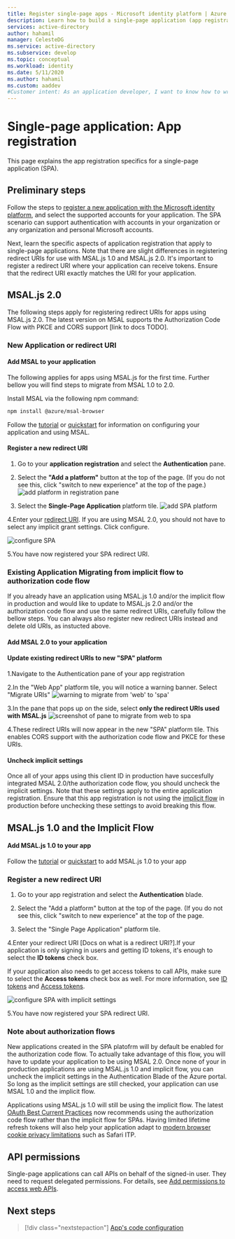 ```yaml
---
title: Register single-page apps - Microsoft identity platform | Azure
description: Learn how to build a single-page application (app registration)
services: active-directory
author: hahamil
manager: CelesteDG
ms.service: active-directory
ms.subservice: develop
ms.topic: conceptual
ms.workload: identity
ms.date: 5/11/2020
ms.author: hahamil
ms.custom: aaddev
#Customer intent: As an application developer, I want to know how to write a single-page application by using the Microsoft identity platform for developers.
---
```


# Single-page application: App registration

This page explains the app registration specifics for a single-page application (SPA).

## Preliminary steps 

Follow the steps to [register a new application with the Microsoft identity platform](quickstart-register-app.md), and select the supported accounts for your application. The SPA scenario can support authentication with accounts in your organization or any organization and personal Microsoft accounts.

Next, learn the specific aspects of application registration that apply to single-page applications. Note that there are slight differences in registering redirect URIs for use with MSAL.js 1.0 and MSAL.js 2.0. It's important to register a redirect URI where your application can receive tokens. Ensure that the redirect URI exactly matches the URI for your application.

## MSAL.js 2.0  

The following steps apply for registering redirect URIs for apps using MSAL.js 2.0. The latest version on MSAL supports the Authorization Code Flow with PKCE and CORS support [link to docs TODO]. 

### New Application or redirect URI 
 
#### Add MSAL to your application

The following applies for apps using MSAL.js for the first time. Further bellow you will find steps to migrate from MSAL 1.0 to 2.0.

Install MSAL via the following npm command: 
```bash 
npm install @azure/msal-browser
```

Follow the [tutorial](https://docs.microsoft.com/azure/active-directory/develop/tutorial-v2-javascript-auth-code) or [quickstart](https://docs.microsoft.com/azure/active-directory/develop/quickstart-v2-javascript-auth-code) for information on configuring your application and using MSAL.  

#### Register a **new** redirect URI 

1. Go to your **application registration** and select the **Authentication** pane. 

2. Select the **"Add a platform"** button at the top of the page. (If you do not see this, click "switch to new experience" at the top of the page.)
![add platform in registration pane](media/scenario-spa-app-registration/add_platform.png)

3. Select the **Single-Page Application** platform tile.
![add SPA platform](media/scenario-spa-app-registration/configure-platform.png)

4.Enter your [redirect URI](https://docs.microsoft.com/azure/active-directory/develop/reply-url). If you are using MSAL 2.0, you should not have to select any implicit grant settings. Click configure. 

![configure SPA](media/scenario-spa-app-registration/configure-spa.png)

5.You have now registered your SPA redirect URI. 

### Existing Application Migrating from implicit flow to authorization code flow 

If you already have an application using MSAL.js 1.0 and/or the implicit flow in production and would like to update to MSAL.js 2.0 and/or the authorization code flow and use the same redirect URIs, carefully follow the bellow steps. You can always also register new redirect URIs instead and delete old URIs, as instucted above. 

#### Add MSAL 2.0 to your application

#### Update existing redirect URIs to new "SPA" platform 
1.Navigate to the Authentication pane of your app registration

2.In the "Web App" platform tile, you will notice a warning banner. Select "Migrate URIs"
![warning to migrate from 'web' to 'spa'](media/scenario-spa-app-registration/web-warning.png)

3.In the pane that pops up on the side, select **only the redirect URIs used with MSAL.js**
![screenshot of pane to migrate from web to spa](media/scenario-spa-app-registration/migration-pane.png)

4.These redirect URIs will now appear in the new "SPA" platform tile. This enables CORS support with the authorization code flow and PKCE for these URIs. 


#### Uncheck implicit settings 
Once all of your apps using this client ID in production have succesfully integrated MSAL 2.0/the authorization code flow, you should uncheck the implicit settings. Note that these settings apply to the entire application registration. Ensure that this app registration is not using the [implicit flow](https://docs.microsoft.com/azure/active-directory/develop/v2-oauth2-implicit-grant-flow) in production before unchecking these settings to avoid breaking this flow.

## MSAL.js 1.0 and the Implicit Flow 

#### Add MSAL.js 1.0 to your app

Follow the [tutorial](https://docs.microsoft.com/azure/active-directory/develop/tutorial-v2-javascript-spa) or [quickstart](https://docs.microsoft.com/azure/active-directory/develop/quickstart-v2-javascript) to add MSAL.js 1.0 to your app

### Register a new redirect URI 

1. Go to your app registration and select the **Authentication** blade. 

2. Select the "Add a platform" button at the top of the page. (If you do not see this, click "switch to new experience" at the top of the page.

3. Select the "Single Page Application" platform tile.

4.Enter your redirect URI [Docs on what is a redirect URI?].If your application is only signing in users and getting ID tokens, it's enough to select the **ID tokens** check box.

If your application also needs to get access tokens to call APIs, make sure to select the **Access tokens** check box as well. For more information, see [ID tokens](./id-tokens.md) and [Access tokens](./access-tokens.md).

![configure SPA with implicit settings](media/scenario-spa-app-registration/configure-spa-implicit.png)

5.You have now registered your SPA redirect URI. 


### Note about authorization flows 

New applications created in the SPA platofrm will by default be enabled for the authorization code flow. To actually take advantage of this flow, you will have to update your application to be using MSAL 2.0. Once none of your in production applications are using MSAL.js 1.0 and implicit flow, you can uncheck the implicit settings in the Authentication Blade of the Azure portal. So long as the implicit settings are still checked, your application can use MSAL 1.0 and the implicit flow. 

Applications using MSAL.js 1.0 will still be using the implicit flow. The latest [OAuth Best Current Practices](https://docs.microsoft.com/azure/active-directory/develop/v2-oauth2-auth-code-flow) now recommends using the authorization code flow rather than the implicit flow for SPAs. Having limited lifetime refresh tokens will also help your application adapt to [modern browser cookie privacy limitations](https://docs.microsoft.com/azure/active-directory/develop/reference-third-party-cookies-spas) such as Safari ITP. 

## API permissions

Single-page applications can call APIs on behalf of the signed-in user. They need to request delegated permissions. For details, see [Add permissions to access web APIs](quickstart-configure-app-access-web-apis.md#add-permissions-to-access-web-apis).

## Next steps

> [!div class="nextstepaction"]
> [App's code configuration](scenario-spa-app-configuration.md)
